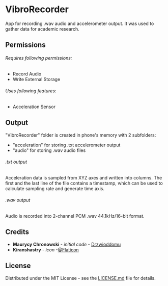 # VibroRecorder
App for recording .wav audio and accelerometer output. It was used to gather data for academic research.


## Permissions
###### Requires following permissions: 
- Record Audio 
- Write External Storage

###### Uses following features: 
- Acceleration Sensor

## Output
"VibroRecorder" folder is created in phone's memory with 2 subfolders:
- "acceleration" for storing .txt accelerometer output
- "audio" for storing .wav audio files

###### .txt output
Acceleration data is sampled from XYZ axes and written into columns. The first and the last line of the file contains a timestamp, which can be used to calculate sampling rate and generate time axis. 

###### .wav output
Audio is recorded into 2-channel PCM .wav 44.1kHz/16-bit format. 

## Credits
- **Maurycy Chronowski** - *initial code* - [Drzwioddomu](https://github.com/Drzwioddomu)
- **Kiranshastry** - *icon* -[@Flaticon](https://www.flaticon.com/authors/kiranshastry)

## License 
Distributed under the MIT License - see the [LICENSE.md](https://github.com/Drzwioddomu/VibroRecorder/blob/master/LICENSE.md) file for details.

